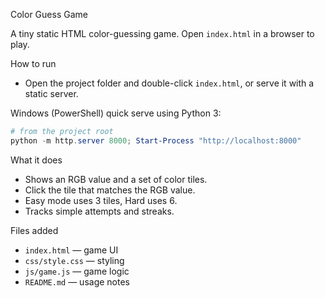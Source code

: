 Color Guess Game

A tiny static HTML color-guessing game. Open `index.html` in a browser to play.

How to run

- Open the project folder and double-click `index.html`, or serve it with a static server.

Windows (PowerShell) quick serve using Python 3:

```powershell
# from the project root
python -m http.server 8000; Start-Process "http://localhost:8000"
```

What it does

- Shows an RGB value and a set of color tiles.
- Click the tile that matches the RGB value.
- Easy mode uses 3 tiles, Hard uses 6.
- Tracks simple attempts and streaks.

Files added

- `index.html` — game UI
- `css/style.css` — styling
- `js/game.js` — game logic
- `README.md` — usage notes
